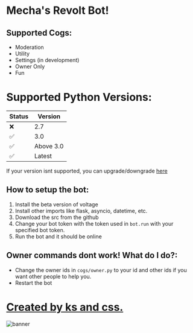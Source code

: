 # Mecha's Revolt Bot!

## Supported Cogs:

- Moderation
- Utility
- Settings (in development)
- Owner Only
- Fun

# Supported Python Versions:
| Status | Version |
| ----------- | ----------- |
|❌| 2.7 |
|✅|3.0 |
|✅|Above 3.0|
| ✅ | Latest |
If your version isnt supported, you can upgrade/downgrade [here](https://python.org/download)

## How to setup the bot:

1. Install the beta version of voltage
2. Install other imports like flask, asyncio, datetime, etc.
3. Download the src from the github
4. Change your bot token with the token used in `bot.run` with your specified bot token.
5. Run the bot and it should be online

## Owner commands dont work! What do I do?:

- Change the owner ids in `cogs/owner.py` to your id and other ids if you want other people to help you.
- Restart the bot

# [Created by ks and css.](https://mechabot.tk/)
![banner](https://i.imgur.com/G4k13Nm.png)